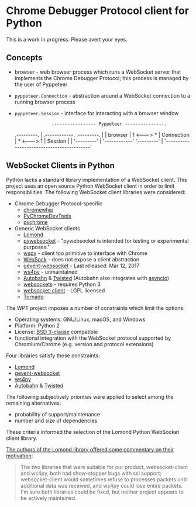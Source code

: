 # Chrome Debugger Protocol client for Python

This is a work in progress. Please avert your eyes.

## Concepts

- browser - web browser process which runs a WebSocket server that implements
  the Chrome Debugger Protocol; this process is managed by the user of
  Pyppeteer
- `pyppeteer.Connection` - abstraction around a WebSocket connection to a
  running browser process
- `pyppeteer.Session` - interface for interacting with a browser window

                    .---------------- Pyppeteer ---------------.
    .---------.     |     .------------.           .---------. |
    | browser | 1 <---> * | Connection | * <---> 1 | Session | |
    '---------'     |     '------------'           '---------' |
                    '------------------------------------------'

## WebSocket Clients in Python

Python lacks a standard library implementation of a WebSocket client. This
project uses an open source Python WebSocket client in order to limit
responsibilities. The following WebSocket client libraries were considered:

- Chrome Debugger Protocol-specific
  - [chromewhip](https://github.com/chuckus/chromewhip)
  - [PyChromeDevTools](https://github.com/marty90/PyChromeDevTools)
  - [pychrome](https://github.com/fate0/pychrome)
- Generic WebSocket clients
  - [Lomond](https://pypi.org/project/lomond/)
  - [pywebsocket](https://github.com/google/pywebsocket) - "pywebsocket is
    intended for testing or experimental purposes."
  - [wspy](https://github.com/taddeus/wspy) - client too primitive to interface
    with Chrome
  - [WebSock](https://pypi.org/project/websock/) - does not expose a client
    abstraction
  - [gevent-websocket](https://pypi.org/project/gevent-websocket/) - Last
    released: Mar 12, 2017
  - [ws4py](https://github.com/Lawouach/WebSocket-for-Python) - unmaintained
  - [Autobahn](https://crossbar.io/autobahn/#python) &
    [Twisted](http://twistedmatrix.com/) (Autobahn also integrates with
    [asyncio](http://docs.python.org/3.4/library/asyncio.html))
  - [websockets](https://pypi.org/project/websockets/) - requires Python 3
  - [websocket-client](https://pypi.org/project/websocket-client/) - LGPL licensed
  - [Tornado](http://www.tornadoweb.org/)

The WPT project imposes a number of constraints which limit the options:

- Operating systems: GNU/Linux, macOS, and Windows
- Platform: Python 2
- License: [BSD
  3-clause](https://github.com/web-platform-tests/wpt/blob/5acd3bcf6609691afc493aed8cb4446e8dc796ee/LICENSE.md)
  compatible
- functional integration with the WebSocket protocol supported by
  Chromium/Chrome (e.g. version and protocol extensions)

Four libraries satisfy those constraints:

- [Lomond](https://pypi.org/project/lomond/)
- [gevent-websocket](https://pypi.org/project/gevent-websocket/)
- [ws4py](https://github.com/Lawouach/WebSocket-for-Python)
- [Autobahn](https://crossbar.io/autobahn/#python) &
  [Twisted](http://twistedmatrix.com/)

The following subjectively priorities were applied to select among the
remaining alternatives:

- probability of support/maintenance
- number and size of dependencies

These criteria informed the selection of the Lomond Python WebSocket client
library.

[The authors of the Lomond library offered some commentary on their
motivation](http://www.tornadoweb.org/):

> The two libraries that were suitable for our product, websocket-client and
> ws4py, both had show-stopper bugs with ssl support; websocket-client would
> sometimes refuse to processes packets until additional data was received, and
> ws4py could lose entire packets. I'm sure both libraries could be fixed, but
> neither project appears to be actively maintained.
